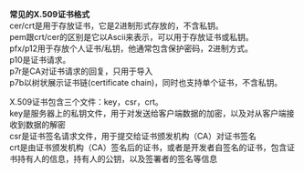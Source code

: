 **常见的X.509证书格式**  
cer/crt是用于存放证书，它是2进制形式存放的，不含私钥。  
pem跟crt/cer的区别是它以Ascii来表示，可以用于存放证书或私钥。  
pfx/p12用于存放个人证书/私钥，他通常包含保护密码，2进制方式。  
p10是证书请求。  
p7r是CA对证书请求的回复，只用于导入  
p7b以树状展示证书链(certificate chain)，同时也支持单个证书，不含私钥。  


X.509证书包含三个文件：key，csr，crt。  
key是服务器上的私钥文件，用于对发送给客户端数据的加密，以及对从客户端接收到数据的解密  
csr是证书签名请求文件，用于提交给证书颁发机构（CA）对证书签名  
crt是由证书颁发机构（CA）签名后的证书，或者是开发者自签名的证书，包含证书持有人的信息，持有人的公钥，以及签署者的签名等信息  

